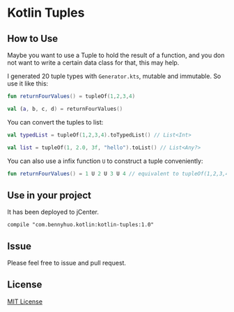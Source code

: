 # Kotlin Tuples

## How to Use

Maybe you want to use a Tuple to hold the result of a function, and you don not want to write a certain data class for that, this may help.

I generated 20 tuple types with `Generator.kts`, mutable and immutable. So use it like this:

```kotlin
fun returnFourValues() = tupleOf(1,2,3,4)

val (a, b, c, d) = returnFourValues()
``` 

You can convert the tuples to list:

```kotlin
val typedList = tupleOf(1,2,3,4).toTypedList() // List<Int>

val list = tupleOf(1, 2.0, 3f, "hello").toList() // List<Any?>
```

You can also use a infix function `U` to construct a tuple conveniently:

```kotlin
fun returnFourValues() = 1 U 2 U 3 U 4 // equivalent to tupleOf(1,2,3,4)
```

## Use in your project

It has been deployed to jCenter.

```
compile "com.bennyhuo.kotlin:kotlin-tuples:1.0"
```

## Issue

Please feel free to issue and pull request.

## License

[MIT License](LICENSE)